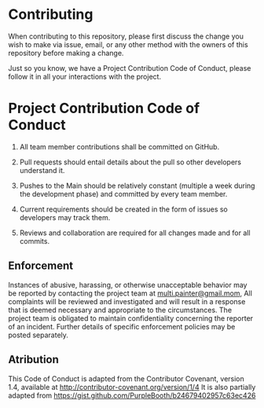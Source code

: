 # Contributing

When contributing to this repository, please first discuss the change you wish to make via issue, email, or any other method with the owners of this repository before making a change.

Just so you know, we have a Project Contribution Code of Conduct, please follow it in all your interactions with the project.

# Project Contribution Code of Conduct

 1. All team member contributions shall be committed on GitHub.

 1. Pull requests should entail details about the pull so other developers understand it.

  1. Pushes to the Main should be relatively constant (multiple a week during the development phase)
     and committed by every team member.

  1. Current requirements should be created in the form of issues so developers may track them.

  1. Reviews and collaboration are required for all changes made and for all commits.


## Enforcement

Instances of abusive, harassing, or otherwise unacceptable behavior may be reported by contacting the project team at multi.painter@gmail.mom, All complaints will be reviewed and investigated and will result in a response that is deemed necessary and appropriate to the circumstances. The project team is obligated to maintain confidentiality concerning the reporter of an incident. Further details of specific enforcement policies may be posted separately.

## Atribution

This Code of Conduct is adapted from the Contributor Covenant, version 1.4, available at http://contributor-covenant.org/version/1/4
It is also partially adapted from https://gist.github.com/PurpleBooth/b24679402957c63ec426
